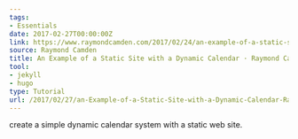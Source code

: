 ```yaml
---
tags:
- Essentials
date: 2017-02-27T00:00:00Z
link: https://www.raymondcamden.com/2017/02/24/an-example-of-a-static-site-with-a-dynamic-calendar
source: Raymond Camden
title: An Example of a Static Site with a Dynamic Calendar · Raymond Camden
tool:
- jekyll
- hugo
type: Tutorial
url: /2017/02/27/an-Example-of-a-Static-Site-with-a-Dynamic-Calendar-Raymond-Camden/
---
```


create a simple dynamic calendar system with a static web site.
